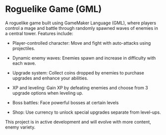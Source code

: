 # Roguelike Game (GML)

A roguelike game built using GameMaker Language (GML), where players control a mage and battle through randomly spawned waves of enemies in a central tower. Features include:


- Player-controlled character: Move and fight with auto-attacks using projectiles.
  
- Dynamic enemy waves: Enemies spawn and increase in difficulty with each wave.

- Upgrade system: Collect coins dropped by enemies to purchase upgrades and enhance your abilities.

- XP and leveling: Gain XP by defeating enemies and choose from 3 upgrade options when leveling up.
  
- Boss battles: Face powerful bosses at certain levels
  
- Shop: Use currency to unlock special upgrades separate from level-ups.


This project is in active development and will evolve with more content, enemy variety.
